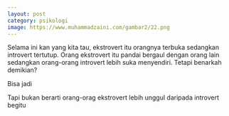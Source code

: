 ```yaml
---
layout: post
category: psikologi
image: https://www.muhammadzaini.com/gambar2/22.png
---
```


Selama ini kan yang kita tau, ekstrovert itu orangnya terbuka sedangkan introvert tertutup. Orang ekstrovert itu pandai bergaul dengan orang lain sedangkan orang-orang introvert lebih suka menyendiri. Tetapi benarkah demikian? 

Bisa jadi

Tapi bukan berarti orang-orag ekstrovert lebih unggul daripada introvert begitu 